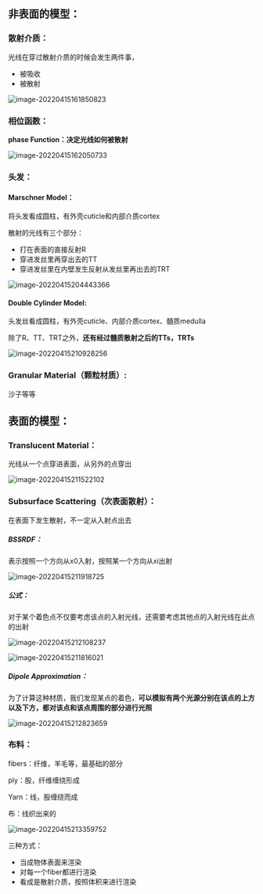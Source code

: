 ## 非表面的模型：

### 散射介质：

光线在穿过散射介质的时候会发生两件事，

- 被吸收
- 被散射

![image-20220415161850823](C:\Users\huangxuemei\AppData\Roaming\Typora\typora-user-images\image-20220415161850823.png)

### 相位函数：

**phase Function：决定光线如何被散射**

![image-20220415162050733](C:\Users\huangxuemei\AppData\Roaming\Typora\typora-user-images\image-20220415162050733.png)

### 头发：

#### Marschner Model：

将头发看成圆柱，有外壳cuticle和内部介质cortex

散射的光线有三个部分：

- 打在表面的直接反射R
- 穿进发丝里再穿出去的TT
- 穿进发丝里在内壁发生反射从发丝里再出去的TRT

![image-20220415204443366](C:\Users\huangxuemei\AppData\Roaming\Typora\typora-user-images\image-20220415204443366.png)

#### Double Cylinder Model:

头发丝看成圆柱，有外壳cuticle、内部介质cortex、髓质medulla

除了R、TT、TRT之外，**还有经过髓质散射之后的TTs，TRTs**

![image-20220415210928256](C:\Users\huangxuemei\AppData\Roaming\Typora\typora-user-images\image-20220415210928256.png)

### Granular Material（颗粒材质）:

沙子等等

## 表面的模型：

### Translucent Material：

光线从一个点穿进表面，从另外的点穿出

![image-20220415211522102](C:\Users\huangxuemei\AppData\Roaming\Typora\typora-user-images\image-20220415211522102.png)

### Subsurface Scattering（次表面散射）：

在表面下发生散射，不一定从入射点出去

##### **BSSRDF：**

表示按照一个方向从x0入射，按照某一个方向从xi出射

![image-20220415211918725](C:\Users\huangxuemei\AppData\Roaming\Typora\typora-user-images\image-20220415211918725.png)

##### 公式：

对于某个着色点不仅要考虑该点的入射光线，还需要考虑其他点的入射光线在此点的出射

![image-20220415212108237](C:\Users\huangxuemei\AppData\Roaming\Typora\typora-user-images\image-20220415212108237.png)

![image-20220415211816021](C:\Users\huangxuemei\AppData\Roaming\Typora\typora-user-images\image-20220415211816021.png)

##### Dipole Approximation：

为了计算这种材质，我们发现某点的着色，**可以模拟有两个光源分别在该点的上方以及下方，都对该点和该点周围的部分进行光照**

![image-20220415212823659](C:\Users\huangxuemei\AppData\Roaming\Typora\typora-user-images\image-20220415212823659.png)

### 布料：

fibers：纤维，羊毛等，最基础的部分

ply：股，纤维缠绕形成

Yarn：线，股缠绕而成

布：线织出来的

![image-20220415213359752](C:\Users\huangxuemei\AppData\Roaming\Typora\typora-user-images\image-20220415213359752.png)

三种方式：

- 当成物体表面来渲染
- 对每一个fiber都进行渲染
- 看成是散射介质，按照体积来进行渲染